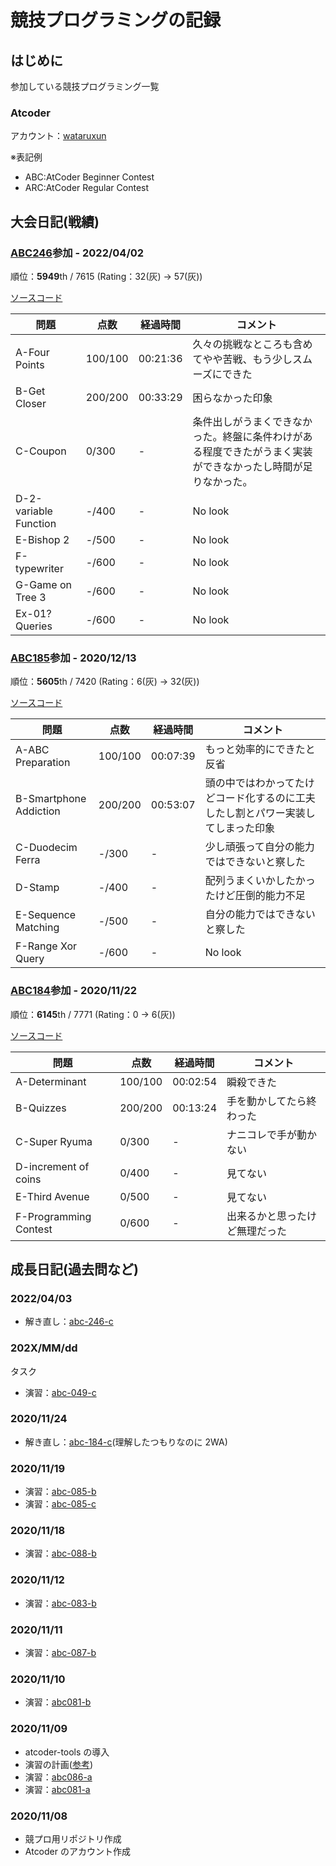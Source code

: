 # 競技プログラミングの記録

## はじめに

参加している競技プログラミング一覧

### Atcoder

アカウント：[wataruxun](https://atcoder.jp/users/wataruxun)

※表記例

- ABC:AtCoder Beginner Contest
- ARC:AtCoder Regular Contest

## 大会日記(戦績)

### [ABC246](https://atcoder.jp/contests/abc246)参加 - 2022/04/02

順位：**5949**th / 7615 (Rating：32(灰) -> 57(灰))

[ソースコード](./atcoder/abc246)

| 問題                  | 点数    | 経過時間 | コメント                                                                                                     |
| --------------------- | ------- | -------- | ------------------------------------------------------------------------------------------------------------ |
| A-Four Points         | 100/100 | 00:21:36 | 久々の挑戦なところも含めてやや苦戦、もう少しスムーズにできた                                                 |
| B-Get Closer          | 200/200 | 00:33:29 | 困らなかった印象                                                                                             |
| C-Coupon              | 0/300   | -        | 条件出しがうまくできなかった。終盤に条件わけがある程度できたがうまく実装ができなかったし時間が足りなかった。 |
| D-2-variable Function | -/400   | -        | No look                                                                                                      |
| E-Bishop 2            | -/500   | -        | No look                                                                                                      |
| F-typewriter          | -/600   | -        | No look                                                                                                      |
| G-Game on Tree 3      | -/600   | -        | No look                                                                                                      |
| Ex-01? Queries        | -/600   | -        | No look                                                                                                      |

### [ABC185](https://atcoder.jp/contests/abc185)参加 - 2020/12/13

順位：**5605**th / 7420 (Rating：6(灰) -> 32(灰))

[ソースコード](./atcoder/abc185)

| 問題                   | 点数    | 経過時間 | コメント                                                                         |
| ---------------------- | ------- | -------- | -------------------------------------------------------------------------------- |
| A-ABC Preparation      | 100/100 | 00:07:39 | もっと効率的にできたと反省                                                       |
| B-Smartphone Addiction | 200/200 | 00:53:07 | 頭の中ではわかってたけどコード化するのに工夫したし割とパワー実装してしまった印象 |
| C-Duodecim Ferra       | -/300   | -        | 少し頑張って自分の能力ではできないと察した                                       |
| D-Stamp                | -/400   | -        | 配列うまくいかしたかったけど圧倒的能力不足                                       |
| E-Sequence Matching    | -/500   | -        | 自分の能力ではできないと察した                                                   |
| F-Range Xor Query      | -/600   | -        | No look                                                                          |

### [ABC184](https://atcoder.jp/contests/abc184)参加 - 2020/11/22

順位：**6145**th / 7771 (Rating：0 -> 6(灰))

[ソースコード](./atcoder/abc184)

| 問題                  | 点数    | 経過時間 | コメント                       |
| --------------------- | ------- | -------- | ------------------------------ |
| A-Determinant         | 100/100 | 00:02:54 | 瞬殺できた                     |
| B-Quizzes             | 200/200 | 00:13:24 | 手を動かしてたら終わった       |
| C-Super Ryuma         | 0/300   | -        | ナニコレで手が動かない         |
| D-increment of coins  | 0/400   | -        | 見てない                       |
| E-Third Avenue        | 0/500   | -        | 見てない                       |
| F-Programming Contest | 0/600   | -        | 出来るかと思ったけど無理だった |

## 成長日記(過去問など)

### 2022/04/03

- 解き直し：[abc-246-c](https://atcoder.jp/contests/abc184/tasks/abc246_c)

### 202X/MM/dd

タスク

- 演習：[abc-049-c](https://atcoder.jp/contests/abc184/tasks/abc049_c)

### 2020/11/24

- 解き直し：[abc-184-c](https://atcoder.jp/contests/abc184/tasks/abc184_c)(理解したつもりなのに 2WA)

### 2020/11/19

- 演習：[abc-085-b](https://atcoder.jp/contests/abc085/tasks/abc085_b)
- 演習：[abc-085-c](https://atcoder.jp/contests/abc085/tasks/abc085_c)

### 2020/11/18

- 演習：[abc-088-b](https://atcoder.jp/contests/abc088/tasks/abc088_b)

### 2020/11/12

- 演習：[abc-083-b](https://atcoder.jp/contests/abc083/tasks/abc083_b)

### 2020/11/11

- 演習：[abc-087-b](https://atcoder.jp/contests/abc087/tasks/abc087_b)

### 2020/11/10

- 演習：[abc081-b](https://atcoder.jp/contests/abc081/tasks/abc081_b)

### 2020/11/09

- atcoder-tools の導入
- 演習の計画([参考](https://qiita.com/0x841/items/0ce887c86cf081312a08#))
- 演習：[abc086-a](https://atcoder.jp/contests/abc086/tasks/abc086_a)
- 演習：[abc081-a](https://atcoder.jp/contests/abc081/tasks/abc081_a)

### 2020/11/08

- 競プロ用リポジトリ作成
- Atcoder のアカウント作成
